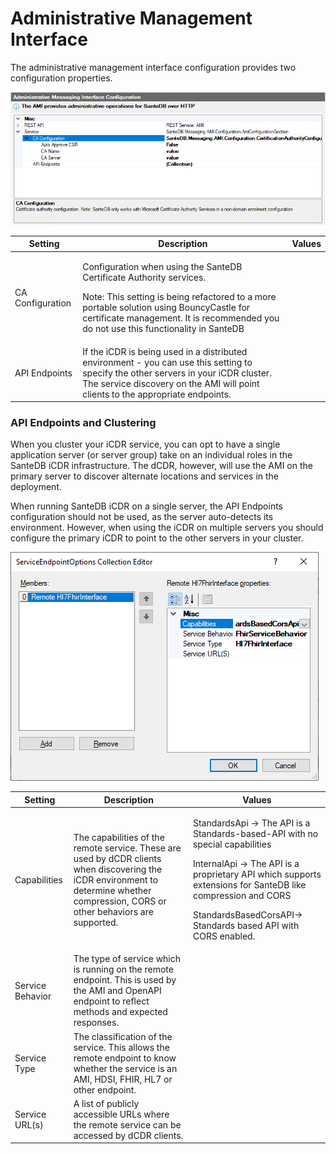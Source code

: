 # Administrative Management Interface

The administrative management interface configuration provides two configuration properties.

![](<../../../../../.gitbook/assets/image (422) (1).png>)

| Setting          | Description                                                                                                                                                                                                                                                         | Values |
| ---------------- | ------------------------------------------------------------------------------------------------------------------------------------------------------------------------------------------------------------------------------------------------------------------- | ------ |
| CA Configuration | <p>Configuration when using the SanteDB Certificate Authority services.</p><p>Note: This setting is being refactored to a more portable solution using BouncyCastle for certificate management. It is recommended you do not use this functionality in SanteDB </p> |        |
| API Endpoints    | If the iCDR is being used in a distributed environment - you can use this setting to specify the other servers in your iCDR cluster. The service discovery on the AMI will point clients to the appropriate endpoints.                                              |        |

### API Endpoints and Clustering

When you cluster your iCDR service, you can opt to have a single application server (or server group) take on an individual roles in the SanteDB iCDR infrastructure. The dCDR, however, will use the AMI on the primary server to discover alternate locations and services in the deployment.

When running SanteDB iCDR on a single server, the API Endpoints configuration should not be used, as the server auto-detects its environment. However, when using the iCDR on multiple servers you should configure the primary iCDR to point to the other servers in your cluster.

![](<../../../../../.gitbook/assets/image (428) (1).png>)

| Setting          | Description                                                                                                                                                                           | Values                                                                                                                                                                                                                                                                      |
| ---------------- | ------------------------------------------------------------------------------------------------------------------------------------------------------------------------------------- | --------------------------------------------------------------------------------------------------------------------------------------------------------------------------------------------------------------------------------------------------------------------------- |
| Capabilities     | The capabilities of the remote service. These are used by dCDR clients when discovering the iCDR environment to determine whether compression, CORS or other behaviors are supported. | <p>StandardsApi -> The API is a Standards-based-API with no special capabilities</p><p>InternalApi -> The API is a proprietary API which supports extensions for SanteDB like compression and CORS</p><p>StandardsBasedCorsAPI-> Standards based API with CORS enabled.</p> |
| Service Behavior | The type of service which is running on the remote endpoint. This is used by the AMI and OpenAPI endpoint to reflect methods and expected responses.                                  |                                                                                                                                                                                                                                                                             |
| Service Type     | The classification of the service. This allows the remote endpoint to know whether the service is an AMI, HDSI, FHIR, HL7 or other endpoint.                                          |                                                                                                                                                                                                                                                                             |
| Service URL(s)   | A list of publicly accessible URLs where the remote service can be accessed by dCDR clients.                                                                                          |                                                                                                                                                                                                                                                                             |

